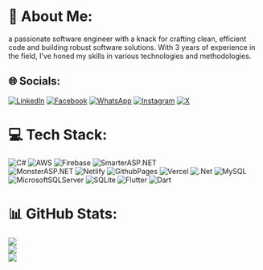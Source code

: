 # 💫 About Me:
a passionate software engineer with a knack for crafting clean, efficient code and building robust software solutions. With 3 years of experience in the field, I've honed my skills in various technologies and methodologies.


## 🌐 Socials:
[![LinkedIn](https://img.shields.io/badge/LinkedIn-%230077B5.svg?logo=linkedin&logoColor=white)](https://linkedin.com/in/mahfoud-sa) 
[![Facebook](https://img.shields.io/badge/Facebook-%231877F2.svg?logo=facebook&logoColor=white)](https://www.facebook.com/profile.php?id=100003567855582) 
[![WhatsApp](https://img.shields.io/badge/WhatsApp-%25D366.svg?logo=whatsapp&logoColor=white)](https://wa.me/770266408) 
[![Instagram](https://img.shields.io/badge/Instagram-%23E4405F.svg?logo=instagram&logoColor=white)](https://instagram.com/yourusername) 
[![X](https://img.shields.io/badge/X-%231DA1F2.svg?logo=twitter&logoColor=white)](https://x.com/yourusername)


# 💻 Tech Stack:
![C#](https://img.shields.io/badge/c%23-%23239120.svg?style=for-the-badge&logo=csharp&logoColor=white) 
![AWS](https://img.shields.io/badge/AWS-%23FF9900.svg?style=for-the-badge&logo=amazon-aws&logoColor=white) 
![Firebase](https://img.shields.io/badge/firebase-%23039BE5.svg?style=for-the-badge&logo=firebase&logoColor=white) 
![SmarterASP.NET](https://img.shields.io/badge/SmarterASP.NET-%230F4C81.svg?style=for-the-badge&logo=<smarterasp-image-url>&logoColor=white)  
![MonsterASP.NET](https://img.shields.io/badge/MonsterASP.NET-%23FF5A00.svg?style=for-the-badge&logo=<monsterasp-image-url>&logoColor=white)
![Netlify](https://img.shields.io/badge/netlify-%23000000.svg?style=for-the-badge&logo=netlify&logoColor=#00C7B7) 
![GithubPages](https://img.shields.io/badge/github%20pages-121013?style=for-the-badge&logo=github&logoColor=white) 
![Vercel](https://img.shields.io/badge/vercel-%23000000.svg?style=for-the-badge&logo=vercel&logoColor=white) 
![.Net](https://img.shields.io/badge/.NET-5C2D91?style=for-the-badge&logo=.net&logoColor=white) 
![MySQL](https://img.shields.io/badge/mysql-4479A1.svg?style=for-the-badge&logo=mysql&logoColor=white) 
![MicrosoftSQLServer](https://img.shields.io/badge/Microsoft%20SQL%20Server-CC2927?style=for-the-badge&logo=microsoft%20sql%20server&logoColor=white) 
![SQLite](https://img.shields.io/badge/sqlite-%2307405e.svg?style=for-the-badge&logo=sqlite&logoColor=white) 
![Flutter](https://img.shields.io/badge/Flutter-%2302569B.svg?style=for-the-badge&logo=flutter&logoColor=white) 
![Dart](https://img.shields.io/badge/Dart-%230175C2.svg?style=for-the-badge&logo=dart&logoColor=white)

# 📊 GitHub Stats:
![](https://github-readme-stats.vercel.app/api?username=mahfoud-sa&theme=dark&hide_border=false&include_all_commits=true&count_private=true)<br/>
![](https://github-readme-streak-stats.herokuapp.com/?user=mahfoud-sa&theme=dark&hide_border=false)<br/>
![](https://github-readme-stats.vercel.app/api/top-langs/?username=mahfoud-sa&theme=dark&hide_border=false&include_all_commits=true&count_private=true&layout=compact)
<!--
---
[![](https://visitcount.itsvg.in/api?id=mahfoud-sa&icon=2&color=0)](https://visitcount.itsvg.in)

 Proudly created with GPRM ( https://gprm.itsvg.in ) -->
